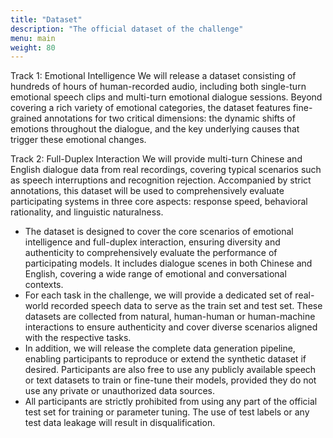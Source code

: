 ```yaml
---
title: "Dataset"
description: "The official dataset of the challenge"
menu: main
weight: 80
---
```

Track 1: Emotional Intelligence
We will release a dataset consisting of hundreds of hours of human-recorded audio, including both single-turn emotional speech clips and multi-turn emotional dialogue sessions. Beyond covering a rich variety of emotional categories, the dataset features fine-grained annotations for two critical dimensions: the dynamic shifts of emotions throughout the dialogue, and the key underlying causes that trigger these emotional changes.

Track 2: Full-Duplex Interaction
We will provide multi-turn Chinese and English dialogue data from real recordings, covering typical scenarios such as speech interruptions and recognition rejection. Accompanied by strict annotations, this dataset will be used to comprehensively evaluate participating systems in three core aspects: response speed, behavioral rationality, and linguistic naturalness.

- The dataset is designed to cover the core scenarios of emotional intelligence and full-duplex interaction, ensuring diversity and authenticity to comprehensively evaluate the performance of participating models. It includes dialogue scenes in both Chinese and English, covering a wide range of emotional and conversational contexts. 
- For each task in the challenge, we will provide a dedicated set of real-world recorded speech data to serve as the train set and test set. These datasets are collected from natural, human-human or human-machine interactions to ensure authenticity and cover diverse scenarios aligned with the respective tasks.
- In addition, we will release the complete data generation pipeline, enabling participants to reproduce or extend the synthetic dataset if desired. Participants are also free to use any publicly available speech or text datasets to train or fine-tune their models, provided they do not use any private or unauthorized data sources.
- All participants are strictly prohibited from using any part of the official test set for training or parameter tuning. The use of test labels or any test data leakage will result in disqualification.